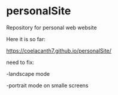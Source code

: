 # personalSite
Repository for personal web website

Here it is so far:

https://coelacanth7.github.io/personalSite/

need to fix:

-landscape mode

-portrait mode on smalle screens
